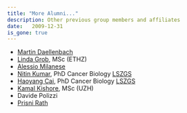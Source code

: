 ```yaml
---
title: "More Alumni..."
description: Other previous group members and affiliates
date:   2009-12-31
is_gone: true
---
```



* <a href="http://www.gs.uzh.ch/de/stab-gs/team/daellenbach.html" target="_BLANK">Martin Daellenbach</a>
* <a href="https://www.ethz.ch/content/specialinterest/dual/nexus/en/people/person-detail.html?persid=202109" target="_BLANK">Linda Grob</a>, MSc (ETHZ)
* [Alessio Milanese](https://biol.ethz.ch/en/the-department/people/person-detail.MjM4OTA4.TGlzdC80NjAsOTIzMDMxMjIy.html)
* <a href="https://ch.linkedin.com/in/nitin-kumar-29550859" target="_BLANK">Nitin Kumar</a>, PhD Cancer Biology <a href="http://www.lszgs.ch" target="_BLANK">LSZGS</a>
* <a href="http://life.scu.edu.cn/En/faculty.html" target="_BLANK">Haoyang Cai</a>, PhD Cancer Biology <a href="http://www.lszgs.ch" target="_BLANK">LSZGS</a>
* <a href="https://www.iit.it/people/kamal-kishore" target="_BLANK">Kamal Kishore</a>, MSc (UZH)
* Davide Polizzi
* <a href="https://labs.oicr.on.ca/translational-genomics-laboratory/team#prisni" target="_BLANK">Prisni Rath</a>
